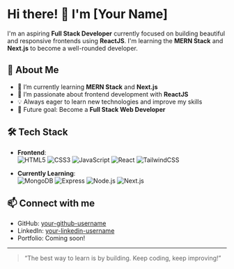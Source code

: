 # Hi there! 👋 I'm [Your Name]

I'm an aspiring **Full Stack Developer** currently focused on building beautiful and responsive frontends using **ReactJS**. I'm learning the **MERN Stack** and **Next.js** to become a well-rounded developer.

## 🚀 About Me

- 🔭 I’m currently learning **MERN Stack** and **Next.js**
- 🌱 I’m passionate about frontend development with **ReactJS**
- 💡 Always eager to learn new technologies and improve my skills
- 🎯 Future goal: Become a **Full Stack Web Developer**

## 🛠️ Tech Stack

- **Frontend**:  
  ![HTML5](https://img.shields.io/badge/HTML5-E34F26?style=flat&logo=html5&logoColor=white) 
  ![CSS3](https://img.shields.io/badge/CSS3-1572B6?style=flat&logo=css3&logoColor=white) 
  ![JavaScript](https://img.shields.io/badge/JavaScript-F7DF1E?style=flat&logo=javascript&logoColor=black)
  ![React](https://img.shields.io/badge/React-20232A?style=flat&logo=react&logoColor=61DAFB)
  ![TailwindCSS](https://img.shields.io/badge/TailwindCSS-38B2AC?style=flat&logo=tailwind-css&logoColor=white)

- **Currently Learning**:  
  ![MongoDB](https://img.shields.io/badge/MongoDB-4EA94B?style=flat&logo=mongodb&logoColor=white)
  ![Express](https://img.shields.io/badge/Express.js-000000?style=flat&logo=express&logoColor=white)
  ![Node.js](https://img.shields.io/badge/Node.js-339933?style=flat&logo=node.js&logoColor=white)
  ![Next.js](https://img.shields.io/badge/Next.js-000000?style=flat&logo=next.js&logoColor=white)

## 📫 Connect with me

- GitHub: [your-github-username](https://github.com/your-github-username)
- LinkedIn: [your-linkedin-username](https://www.linkedin.com/in/your-linkedin-username)
- Portfolio: Coming soon!

---

> “The best way to learn is by building. Keep coding, keep improving!”

